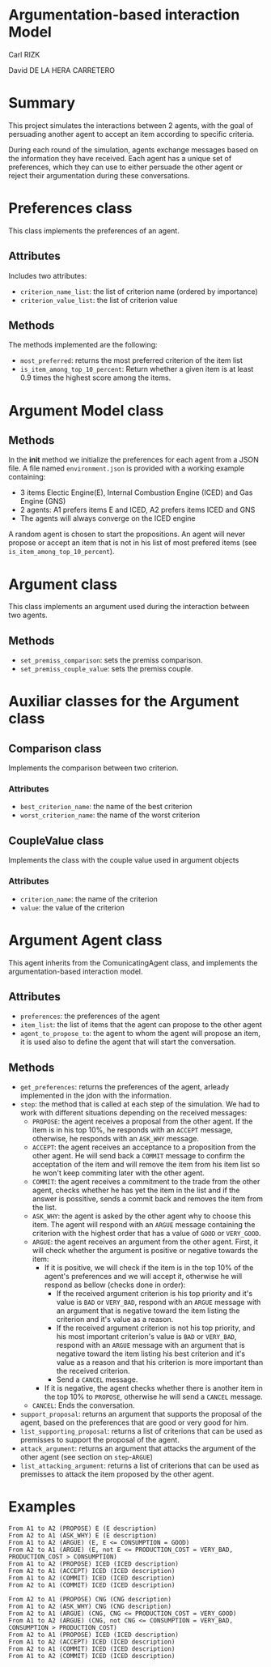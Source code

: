 # Argumentation-based interaction Model

Carl RIZK

David DE LA HERA CARRETERO

# Summary

This project simulates the interactions between 2 agents, with the goal of persuading another agent to accept an item according to specific criteria.

During each round of the simulation, agents exchange messages based on the information they have received. Each agent has a unique set of preferences, which they can use to either persuade the other agent or reject their argumentation during these conversations.

# Preferences class

This class implements the preferences of an agent.

## Attributes

Includes two attributes:

- `criterion_name_list`: the list of criterion name (ordered by importance)
- `criterion_value_list`: the list of criterion value

## Methods

The methods implemented are the following:

- `most_preferred`: returns the most preferred criterion of the item list
- `is_item_among_top_10_percent`: Return whether a given item is at least 0.9 times the highest score among the items.

# Argument Model class

## Methods

In the **init** method we initialize the preferences for each agent from a JSON file. A file named `environment.json` is provided with a working example containing:

- 3 items Electic Engine(E), Internal Combustion Engine (ICED) and Gas Engine (GNS)
- 2 agents: A1 prefers items E and ICED, A2 prefers items ICED and GNS
- The agents will always converge on the ICED engine

A random agent is chosen to start the propositions. An agent will never propose or accept an item that is not in his list of most prefered items (see `is_item_among_top_10_percent`).

# Argument class

This class implements an argument used during the interaction between two agents.

## Methods

- `set_premiss_comparison`: sets the premiss comparison.
- `set_premiss_couple_value`: sets the premiss couple.

# Auxiliar classes for the Argument class

## Comparison class

Implements the comparison between two criterion.

### Attributes

- `best_criterion_name`: the name of the best criterion
- `worst_criterion_name`: the name of the worst criterion

## CoupleValue class

Implements the class with the couple value used in argument objects

### Attributes

- `criterion_name`: the name of the criterion
- `value`: the value of the criterion

# Argument Agent class

This agent inherits from the ComunicatingAgent class, and implements the argumentation-based interaction model.

## Attributes

- `preferences`: the preferences of the agent
- `item_list`: the list of items that the agent can propose to the other agent
- `agent_to_propose_to`: the agent to whom the agent will propose an item, it is used also to define the agent that will start the conversation.

## Methods

- `get_preferences`: returns the preferences of the agent, arleady implemented in the jdon with the information.
- `step`: the method that is called at each step of the simulation. We had to work with different situations depending on the received messages:
  - `PROPOSE`: the agent receives a proposal from the other agent.
    If the item is in his top 10%, he responds with an `ACCEPT` message, otherwise, he responds with an `ASK_WHY` message.
  - `ACCEPT`: the agent receives an acceptance to a proposition from the other agent. He will send back a `COMMIT` message to confirm the acceptation of the item and will remove the item from his item list so he won't keep commiting later with the other agent.
  - `COMMIT`: the agent receives a commitment to the trade from the other agent, checks whether he has yet the item in the list and if the answer is possitive, sends a commit back and removes the item from the list.
  - `ASK_WHY`: the agent is asked by the other agent why to choose this item. The agent will respond with an `ARGUE` message containing the criterion with the highest order that has a value of `GOOD` or `VERY_GOOD`.
  - `ARGUE`: the agent receives an argument from the other agent. First, it will check whether the argument is positive or negative towards the item:
    - If it is positive, we will check if the item is in the top 10% of the agent's preferences and we will accept it, otherwise he will respond as bellow (checks done in order):
      - If the received argument criterion is his top priority and it's value is `BAD` or `VERY_BAD`, respond with an `ARGUE` message with an argument that is negative toward the item listing the criterion and it's value as a reason.
      - If the received argument criterion is not his top priority, and his most important criterion's value is `BAD` or `VERY_BAD`, respond with an `ARGUE` message with an argument that is negative toward the item listing his best criterion and it's value as a reason and that his criterion is more important than the received criterion.
      - Send a `CANCEL` message.
    - If it is negative, the agent checks whether there is another item in the top 10% to `PROPOSE`, otherwise he will send a `CANCEL` message.
  - `CANCEL`: Ends the conversation.
- `support_proposal`: returns an argument that supports the proposal of the agent, based on the preferences that are good or very good for him.
- `list_supporting_proposal`: returns a list of criterions that can be used as premisses to support the proposal of the agent.
- `attack_argument`: returns an argument that attacks the argument of the other agent (see section on `step`-`ARGUE`)
- `list_attacking_argument`: returns a list of criterions that can be used as premisses to attack the item proposed by the other agent.

# Examples

```
From A1 to A2 (PROPOSE) E (E description)
From A2 to A1 (ASK_WHY) E (E description)
From A1 to A2 (ARGUE) (E, E <= CONSUMPTION = GOOD)
From A2 to A1 (ARGUE) (E, not E <= PRODUCTION_COST = VERY_BAD, PRODUCTION_COST > CONSUMPTION)
From A1 to A2 (PROPOSE) ICED (ICED description)
From A2 to A1 (ACCEPT) ICED (ICED description)
From A1 to A2 (COMMIT) ICED (ICED description)
From A2 to A1 (COMMIT) ICED (ICED description)
```

```
From A2 to A1 (PROPOSE) CNG (CNG description)
From A1 to A2 (ASK_WHY) CNG (CNG description)
From A2 to A1 (ARGUE) (CNG, CNG <= PRODUCTION_COST = VERY_GOOD)
From A1 to A2 (ARGUE) (CNG, not CNG <= CONSUMPTION = VERY_BAD, CONSUMPTION > PRODUCTION_COST)
From A2 to A1 (PROPOSE) ICED (ICED description)
From A1 to A2 (ACCEPT) ICED (ICED description)
From A2 to A1 (COMMIT) ICED (ICED description)
From A1 to A2 (COMMIT) ICED (ICED description)
```
